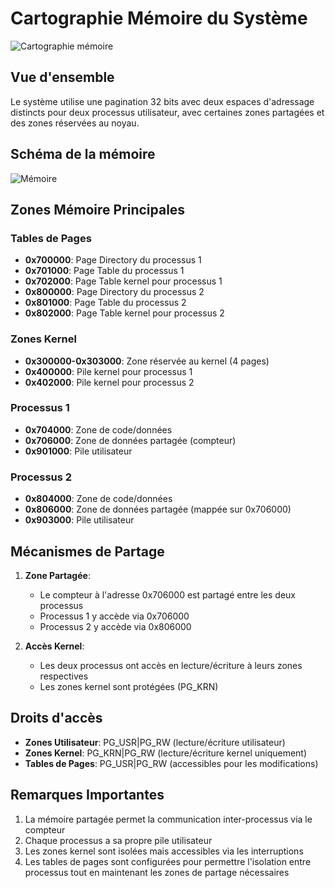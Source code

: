 # Cartographie Mémoire du Système

![Cartographie mémoire](https://aguiller31.github.io/secos-ng/cartpgraphie.png)
## Vue d'ensemble

Le système utilise une pagination 32 bits avec deux espaces d'adressage distincts pour deux processus utilisateur, avec certaines zones partagées et des zones réservées au noyau.

## Schéma de la mémoire
![Mémoire](https://aguiller31.github.io/secos-ng/memory.png)
## Zones Mémoire Principales

### Tables de Pages
- **0x700000**: Page Directory du processus 1
- **0x701000**: Page Table du processus 1
- **0x702000**: Page Table kernel pour processus 1
- **0x800000**: Page Directory du processus 2
- **0x801000**: Page Table du processus 2
- **0x802000**: Page Table kernel pour processus 2

### Zones Kernel
- **0x300000-0x303000**: Zone réservée au kernel (4 pages)
- **0x400000**: Pile kernel pour processus 1
- **0x402000**: Pile kernel pour processus 2

### Processus 1
- **0x704000**: Zone de code/données
- **0x706000**: Zone de données partagée (compteur)
- **0x901000**: Pile utilisateur

### Processus 2
- **0x804000**: Zone de code/données
- **0x806000**: Zone de données partagée (mappée sur 0x706000)
- **0x903000**: Pile utilisateur

## Mécanismes de Partage

1. **Zone Partagée**: 
   - Le compteur à l'adresse 0x706000 est partagé entre les deux processus
   - Processus 1 y accède via 0x706000
   - Processus 2 y accède via 0x806000

2. **Accès Kernel**:
   - Les deux processus ont accès en lecture/écriture à leurs zones respectives
   - Les zones kernel sont protégées (PG_KRN)

## Droits d'accès

- **Zones Utilisateur**: PG_USR|PG_RW (lecture/écriture utilisateur)
- **Zones Kernel**: PG_KRN|PG_RW (lecture/écriture kernel uniquement)
- **Tables de Pages**: PG_USR|PG_RW (accessibles pour les modifications)

## Remarques Importantes

1. La mémoire partagée permet la communication inter-processus via le compteur
2. Chaque processus a sa propre pile utilisateur
3. Les zones kernel sont isolées mais accessibles via les interruptions
4. Les tables de pages sont configurées pour permettre l'isolation entre processus tout en maintenant les zones de partage nécessaires